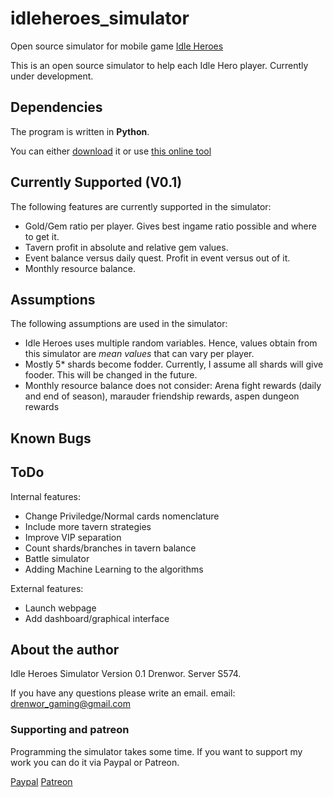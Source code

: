 # idleheroes_simulator
Open source simulator for mobile game [Idle Heroes](https://www.facebook.com/Idleheroes/)

This is an open source simulator to help each Idle Hero player. Currently under development.

## Dependencies

The program is written in **Python**.

You can either [download](https://www.python.org/downloads/) it or use [this online tool](https://www.tutorialspoint.com/execute_python_online.php)

## Currently Supported (V0.1)

The following features are currently supported in the simulator:
* Gold/Gem ratio per player. Gives best ingame ratio possible and where to get it.
* Tavern profit in absolute and relative gem values.
* Event balance versus daily quest. Profit in event versus out of it.
* Monthly resource balance.

## Assumptions

The following assumptions are used in the simulator:
* Idle Heroes uses multiple random variables. Hence, values obtain from this simulator are *mean values* that can vary per player.
* Mostly 5* shards become fodder. Currently, I assume all shards will give fooder. This will be changed in the future.
* Monthly resource balance does not consider: Arena fight rewards (daily and end of season), marauder friendship rewards, aspen dungeon rewards

## Known Bugs

## ToDo

Internal features:
* Change Priviledge/Normal cards nomenclature
* Include more tavern strategies
* Improve VIP separation
* Count shards/branches in tavern balance
* Battle simulator
* Adding Machine Learning to the algorithms

External features:
* Launch webpage
* Add dashboard/graphical interface

## About the author

Idle Heroes Simulator Version 0.1
Drenwor. Server S574.

If you have any questions please write an email.
email: drenwor_gaming@gmail.com

### Supporting and patreon

Programming the simulator takes some time. If you want to support my work you can do it via Paypal or Patreon.

[Paypal](paypal.me/robertotorre93)
[Patreon](https://www.patreon.com/drenwor_gaming)
